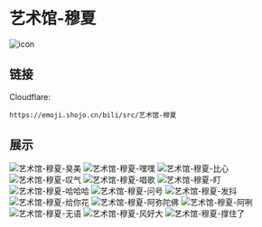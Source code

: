 # 艺术馆-穆夏
![icon](https://emoji.shojo.cn/bili/src/艺术馆-穆夏/icon.png)
## 链接
Cloudflare:
```
https://emoji.shojo.cn/bili/src/艺术馆-穆夏
```
## 展示
![艺术馆-穆夏-臭美](https://emoji.shojo.cn/bili/src/艺术馆-穆夏/艺术馆-穆夏-臭美.png)
![艺术馆-穆夏-嘿嘿](https://emoji.shojo.cn/bili/src/艺术馆-穆夏/艺术馆-穆夏-嘿嘿.png)
![艺术馆-穆夏-比心](https://emoji.shojo.cn/bili/src/艺术馆-穆夏/艺术馆-穆夏-比心.png)
![艺术馆-穆夏-叹气](https://emoji.shojo.cn/bili/src/艺术馆-穆夏/艺术馆-穆夏-叹气.png)
![艺术馆-穆夏-唱歌](https://emoji.shojo.cn/bili/src/艺术馆-穆夏/艺术馆-穆夏-唱歌.png)
![艺术馆-穆夏-盯](https://emoji.shojo.cn/bili/src/艺术馆-穆夏/艺术馆-穆夏-盯.png)
![艺术馆-穆夏-哈哈哈](https://emoji.shojo.cn/bili/src/艺术馆-穆夏/艺术馆-穆夏-哈哈哈.png)
![艺术馆-穆夏-问号](https://emoji.shojo.cn/bili/src/艺术馆-穆夏/艺术馆-穆夏-问号.png)
![艺术馆-穆夏-发抖](https://emoji.shojo.cn/bili/src/艺术馆-穆夏/艺术馆-穆夏-发抖.png)
![艺术馆-穆夏-给你花](https://emoji.shojo.cn/bili/src/艺术馆-穆夏/艺术馆-穆夏-给你花.png)
![艺术馆-穆夏-阿弥陀佛](https://emoji.shojo.cn/bili/src/艺术馆-穆夏/艺术馆-穆夏-阿弥陀佛.png)
![艺术馆-穆夏-阿咧](https://emoji.shojo.cn/bili/src/艺术馆-穆夏/艺术馆-穆夏-阿咧.png)
![艺术馆-穆夏-无语](https://emoji.shojo.cn/bili/src/艺术馆-穆夏/艺术馆-穆夏-无语.png)
![艺术馆-穆夏-风好大](https://emoji.shojo.cn/bili/src/艺术馆-穆夏/艺术馆-穆夏-风好大.png)
![艺术馆-穆夏-撑住了](https://emoji.shojo.cn/bili/src/艺术馆-穆夏/艺术馆-穆夏-撑住了.png)
